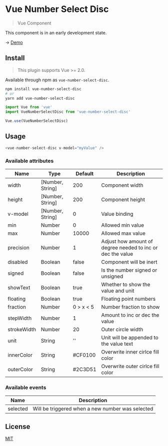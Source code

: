 # Vue Number Select Disc

> Vue Component

This component is in an early development state.  

-> [Demo](https://iobites.github.io/vue-number-select-disc/)

## Install

> This plugin supports Vue >= 2.0.

Available through npm as `vue-number-select-disc`.

```bash
npm install vue-number-select-disc
# or
yarn add vue-number-select-disc
```

```Javascript
import Vue from 'vue'
import VueNumberSelectDisc from 'vue-number-select-disc'

Vue.use(VueNumberSelectDisc)
```
## Usage

```Javascript
<vue-number-select-disc v-model="myValue" />
```                          

### Available attributes
| Name | Type | Default | Description |
| --- | --- | --- | --- |
| width | [Number, String] | 200 | Component width |
| height | [Number, String] | 200 |  Component height |
| v-model | [Number, String] | 0 | Value binding |
| min | Number | 0 | Allowed min value |
| max | Number | 10000 | Allowed max value |
| precision | Number | 1 | Adjust how amount of degree needed to inc or dec the value |
| disabled | Boolean | false | Component will be inert |
| signed | Boolean | false | Is the number signed or unsigned |
| showText | Boolean | true | Whether to show the value and unit |
| floating | Boolean | true | Floating point numbers |
| fraction | Number | 0 > x < 5 | Number fraction to show |
| stepWidth | Number | 1 | Amount to inc or dec the value |
| strokeWidth | Number | 20 | Outer circle width |
| unit | String | '' | Unit will be appended to the value text |
| innerColor | String | #CF0100 | Overwrite inner cirlce fill color |
| outerColor | String | #2C3D51 | Overwrite outer cirlce fill color |



### Available events

| Name | Description |
| --- | --- |
| selected | Will be triggered when a new number was selected |


## License

[MIT](http://opensource.org/licenses/MIT)